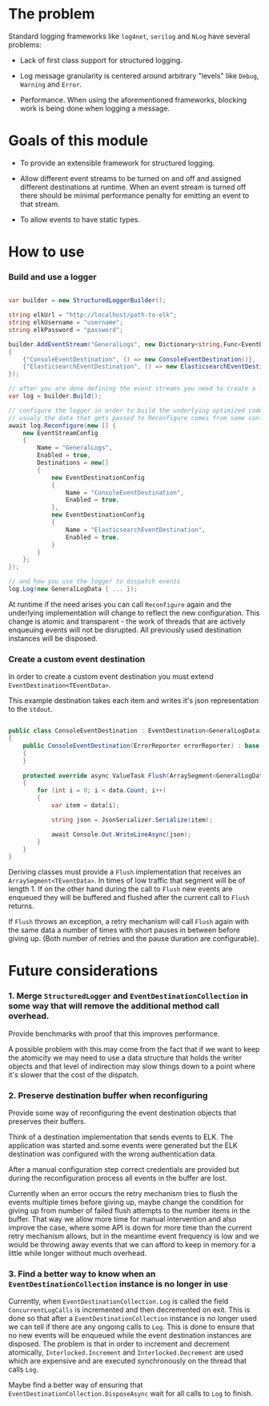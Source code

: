 
# The problem

Standard logging frameworks like `log4net`, `serilog` and `NLog` have several problems:

* Lack of first class support for structured logging.

* Log message granularity is centered around arbitrary "levels" like `Debug`, `Warning` and `Error`.

* Performance. When using the aforementioned frameworks, blocking work is being done when logging a message. 

# Goals of this module

* To provide an extensible framework for structured logging.

* Allow different event streams to be turned on and off and assigned different destinations at runtime. When an event stream is turned off there should be minimal performance penalty for emitting an event to that stream.

* To allow events to have static types.

# How to use

### Build and use a logger

```c#

var builder = new StructuredLoggerBuilder();

string elkUrl = "http://localhost/path-to-elk";
string elkUsername = "username";
string elkPassword = "password";

builder.AddEventStream("GeneralLogs", new Dictionary<string,Func<EventDestination<GeneralLogData>>>
{
    {"ConsoleEventDestination", () => new ConsoleEventDestination()},
    {"ElasticsearchEventDestination", () => new ElasticsearchEventDestination(elkUrl, elkUsername, elkPassword)},
});

// after you are done defining the event streams you need to create a logger.
var log = builder.Build();

// configure the logger in order to build the underlying optimized code.
// usualy the data that gets passed to Reconfigure comes from some config file somewhere.
await log.Reconfigure(new [] {
    new EventStreamConfig
    {
        Name = "GeneralLogs",
        Enabled = true,
        Destinations = new[]
        {
            new EventDestinationConfig
            {
                Name = "ConsoleEventDestination",
                Enabled = true,
            },
            new EventDestinationConfig
            {
                Name = "ElasticsearchEventDestination",
                Enabled = true,
            }
        }
    };
});

// and how you use the logger to dispatch events
log.Log(new GeneralLogData { ... });

```

At runtime if the need arises you can call `Reconfigure` again and the underlying implementation will change to reflect the new configuration. This change is atomic and transparent - the work of threads that are actively enqueuing events will not be disrupted. All previously used destination instances will be disposed.  

### Create a custom event destination

In order to create a custom event destination you must extend `EventDestination<TEventData>`.

This example destination takes each item and writes it's json representation to the `stdout`. 

```c#

public class ConsoleEventDestination : EventDestination<GeneralLogData>
{
    public ConsoleEventDestination(ErrorReporter errorReporter) : base(errorReporter)
    {
    }
    
    protected override async ValueTask Flush(ArraySegment<GeneralLogData> data)
    {
        for (int i = 0; i < data.Count; i++)
        {
            var item = data[i];

            string json = JsonSerializer.Serialize(item);

            await Console.Out.WriteLineAsync(json);
        }
    }
}

```

Deriving classes must provide a `Flush` implementation that receives an `ArraySegment<TEventData>`. In times of low traffic that segment will be of length 1. If on the other hand during the call to `Flush` new events are enqueued they will be buffered and flushed after the current call to `Flush` returns.

If `Flush` throws an exception, a retry mechanism will call `Flush` again with the same data a number of times with short pauses in between before giving up. (Both number of retries and the pause duration are configurable).     

# Future considerations

### 1. Merge `StructuredLogger` and `EventDestinationCollection` in some way that will remove the additional method call overhead.

Provide benchmarks with proof that this improves performance.
 
A possible problem with this may come from the fact that if we want to keep the atomicity we may need to use a data structure that holds the writer objects and that level of indirection may slow things down to a point where it's slower that the cost of the dispatch.  

### 2. Preserve destination buffer when reconfiguring

Provide some way of reconfiguring the event destination objects that preserves their buffers.

Think of a destination implementation that sends events to ELK. The application was started and some events were generated but the ELK destination was configured with the wrong authentication data.

After a manual configuration step correct credentials are provided but during the reconfiguration process all events in the buffer are lost.

Currently when an error occurs the retry mechanism tries to flush the events multiple times before giving up, maybe change the condition for giving up from number of failed flush attempts to the number items in the buffer. That way we allow more time for manual intervention and also improve the case, where some API is down for more time than the current retry mechanism allows, but in the meantime event frequency is low and we would be throwing away events that we can afford to keep in memory for a little while longer without much overhead.

### 3. Find a better way to know when an `EventDestinationCollection` instance is no longer in use

Currently, when `EventDestinationCollection.Log` is called the field `ConcurrentLogCalls` is incremented and then decremented on exit. This is done so that after a `EventDestinationCollection` instance is no longer used we can tell if there are any ongoing calls to `Log`. This is done to ensure that no new events will be enqueued while the event destination instances are disposed. The problem is that in order to increment and decrement atomically, `Interlocked.Increment` and `Interlocked.Decrement` are used which are expensive and are executed synchronously on the thread that calls `Log`.

Maybe find a better way of ensuring that `EventDestinationCollection.DisposeAsync` wait for all calls to `Log` to finish.
